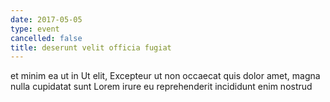 ```yaml
---
date: 2017-05-05
type: event
cancelled: false
title: deserunt velit officia fugiat
---
```

et minim ea ut in Ut elit, Excepteur ut non occaecat quis dolor amet, magna nulla cupidatat sunt Lorem irure eu reprehenderit incididunt enim nostrud